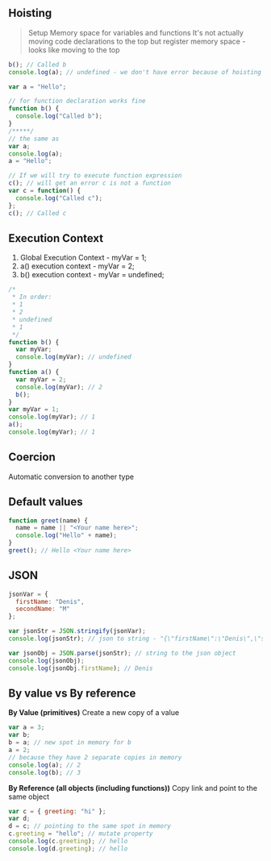 ## Hoisting

> Setup Memory space for variables and functions
> It's not actually moving code declarations to the top but register memory space - looks like moving to the top

```js
b(); // Called b
console.log(a); // undefined - we don't have error because of hoisting

var a = "Hello";

// for function declaration works fine
function b() {
  console.log("Called b");
}
/*****/
// the same as
var a;
console.log(a);
a = "Hello";

// If we will try to execute function expression
c(); // will get an error c is not a function
var c = function() {
  console.log("Called c");
};
c(); // Called c
```

## Execution Context

1. Global Execution Context - myVar = 1;
2. a() execution context - myVar = 2;
3. b() execution context - myVar = undefined;

```js
/*
 * In order:
 * 1
 * 2
 * undefined
 * 1
 */
function b() {
  var myVar;
  console.log(myVar); // undefined
}
function a() {
  var myVar = 2;
  console.log(myVar); // 2
  b();
}
var myVar = 1;
console.log(myVar); // 1
a();
console.log(myVar); // 1
```

## Coercion

Automatic conversion to another type

## Default values

```js
function greet(name) {
  name = name || "<Your name here>";
  console.log("Hello" + name);
}
greet(); // Hello <Your name here>
```

## JSON

```js
jsonVar = {
  firstName: "Denis",
  secondName: "M"
};

var jsonStr = JSON.stringify(jsonVar);
console.log(jsonStr); // json to string - "{\"firstName\":\"Denis\",\"secondName\":\"Merkulov\"}"

var jsonObj = JSON.parse(jsonStr); // string to the json object
console.log(jsonObj);
console.log(jsonObj.firstName); // Denis
```

## By value vs By reference

**By Value (primitives)**
Create a new copy of a value

```js
var a = 3;
var b;
b = a; // new spot in memory for b
a = 2;
// because they have 2 separate copies in memory
console.log(a); // 2
console.log(b); // 3
```

**By Reference (all objects (including functions))**
Copy link and point to the same object

```js
var c = { greeting: "hi" };
var d;
d = c; // pointing to the same spot in memory
c.greeting = "hello"; // mutate property
console.log(c.greeting); // hello
console.log(d.greeting); // hello
```
